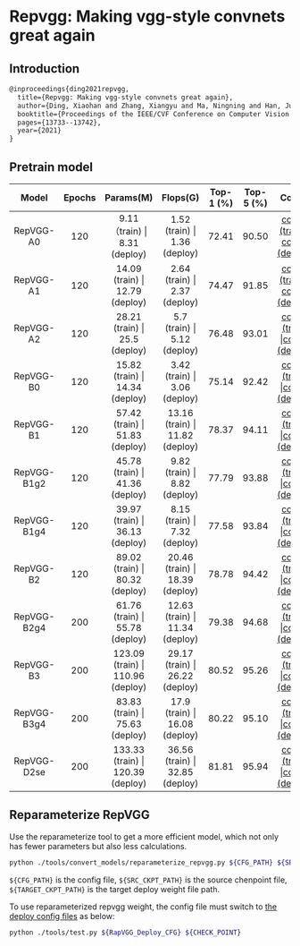 # Repvgg: Making vgg-style convnets great again

## Introduction

<!-- [ALGORITHM] -->

```latex
@inproceedings{ding2021repvgg,
  title={Repvgg: Making vgg-style convnets great again},
  author={Ding, Xiaohan and Zhang, Xiangyu and Ma, Ningning and Han, Jungong and Ding, Guiguang and Sun, Jian},
  booktitle={Proceedings of the IEEE/CVF Conference on Computer Vision and Pattern Recognition},
  pages={13733--13742},
  year={2021}
}
```

## Pretrain model

|    Model    | Epochs |             Params(M)             |            Flops(G)             | Top-1 (%) | Top-5 (%) |                            Config                            |                           Download                           |
| :---------: | :----: | :-------------------------------: | :-----------------------------: | :-------: | :-------: | :----------------------------------------------------------: | :----------------------------------------------------------: |
|  RepVGG-A0  |  120   |   9.11（train) \| 8.31 (deploy)   |  1.52 (train) \| 1.36 (deploy)  |   72.41   |   90.50   | [config (train)](https://github.com/open-mmlab/mmclassification/blob/master/configs/repvgg/repvgg-A0_4xb64-coslr-120e_in-1k.py) \| [config (deploy)](https://github.com/open-mmlab/mmclassification/blob/master/configs/repvgg/deploy/repvgg-A0_4xb64-coslr-120e_in-1k_deploy.py) | [model (train)](https://download.openmmlab.com/mmclassification/v0/repvgg/repvgg-A0_3rdparty_4xb64-coslr-120e_in-1k_20210909-883ab98c.pth) |
|  RepVGG-A1  |  120   |  14.09 (train) \| 12.79 (deploy)  |  2.64 (train) \| 2.37 (deploy)  |   74.47   |   91.85   | [config (train)](hhttps://github.com/open-mmlab/mmclassification/blob/master/configs/repvgg/repvgg-A1_4xb64-coslr-120e_in-1k.py) \| [config (deploy)](https://github.com/open-mmlab/mmclassification/blob/master/configs/repvgg/deploy/repvgg-A1_4xb64-coslr-120e_in-1k_deploy.py) | [model (train)](https://download.openmmlab.com/mmclassification/v0/repvgg/repvgg-A1_3rdparty_4xb64-coslr-120e_in-1k_20210909-24003a24.pth) |
|  RepVGG-A2  |  120   |  28.21 (train) \| 25.5 (deploy)   |  5.7 (train)  \| 5.12 (deploy)  |   76.48   |   93.01   | [config (train)](https://github.com/open-mmlab/mmclassification/blob/masterconfigs/repvgg/repvgg-A2_4xb64-coslr-120e_in-1k.py) \|[config (deploy)](https://github.com/open-mmlab/mmclassification/blob/master/configs/repvgg/deploy/repvgg-A2_4xb64-coslr-120e_in-1k_deploy.py) | [model (train)](https://download.openmmlab.com/mmclassification/v0/repvgg/repvgg-A2_3rdparty_4xb64-coslr-120e_in-1k_20210909-97d7695a.pth)  |
|  RepVGG-B0  |  120   |  15.82 (train) \| 14.34 (deploy)  |  3.42 (train) \| 3.06 (deploy)  |   75.14   |   92.42   | [config (train)](https://github.com/open-mmlab/mmclassification/blob/master/configs/repvgg/repvgg-B0_4xb64-coslr-120e_in-1k.py) \|[config (deploy)](https://github.com/open-mmlab/mmclassification/blob/master/configs/repvgg/deploy/repvgg-B0_4xb64-coslr-120e_in-1k_deploy.py) | [model (train)](https://download.openmmlab.com/mmclassification/v0/repvgg/repvgg-B0_3rdparty_4xb64-coslr-120e_in-1k_20210909-446375f4.pth) |
|  RepVGG-B1  |  120   |  57.42 (train) \| 51.83 (deploy)  | 13.16 (train) \| 11.82 (deploy) |   78.37   |   94.11  | [config (train)](https://github.com/open-mmlab/mmclassification/blob/master/configs/repvgg/repvgg-B1_4xb64-coslr-120e_in-1k.py) \|[config (deploy)](https://github.com/open-mmlab/mmclassification/blob/master/configs/repvgg/deploy/repvgg-B1_4xb64-coslr-120e_in-1k_deploy.py) | [model (train)](https://download.openmmlab.com/mmclassification/v0/repvgg/repvgg-B1_3rdparty_4xb64-coslr-120e_in-1k_20210909-750cdf67.pth) |
| RepVGG-B1g2 |  120   |  45.78 (train) \| 41.36 (deploy)  |  9.82 (train) \| 8.82 (deploy)  |   77.79   |   93.88   | [config (train)](https://github.com/open-mmlab/mmclassification/blob/master/configs/repvgg/repvgg-B1g2_4xb64-coslr-120e_in-1k.py) \|[config (deploy)](https://github.com/open-mmlab/mmclassification/blob/master/configs/repvgg/deploy/repvgg-B1g2_4xb64-coslr-120e_in-1k_deploy.py) | [model (train)](https://download.openmmlab.com/mmclassification/v0/repvgg/repvgg-B1g2_3rdparty_4xb64-coslr-120e_in-1k_20210909-344f6422.pth) |
| RepVGG-B1g4 |  120   |  39.97 (train) \| 36.13 (deploy)  |  8.15 (train) \| 7.32 (deploy)  |   77.58   |   93.84   | [config (train)](https://github.com/open-mmlab/mmclassification/blob/master/configs/repvgg/repvgg-B1g4_4xb64-coslr-120e_in-1k.py) \|[config (deploy)](https://github.com/open-mmlab/mmclassification/blob/master/configs/repvgg/deploy/repvgg-B1g4_4xb64-coslr-120e_in-1k_deploy.py) | [model (train)](https://download.openmmlab.com/mmclassification/v0/repvgg/repvgg-B1g4_3rdparty_4xb64-coslr-120e_in-1k_20210909-d4c1a642.pth) |
|  RepVGG-B2  |  120   |  89.02 (train) \| 80.32 (deploy)  | 20.46 (train) \| 18.39 (deploy) |   78.78   |   94.42   | [config (train)](https://github.com/open-mmlab/mmclassification/blob/master/configs/repvgg/repvgg-B2_4xb64-coslr-120e_in-1k.py) \|[config (deploy)](https://github.com/open-mmlab/mmclassification/blob/master/configs/repvgg/deploy/repvgg-B2_4xb64-coslr-120e_in-1k_deploy.py) | [model (train)](https://download.openmmlab.com/mmclassification/v0/repvgg/repvgg-B2_3rdparty_4xb64-coslr-120e_in-1k_20210909-bd6b937c.pth) |
| RepVGG-B2g4 |  200   |  61.76 (train) \| 55.78 (deploy)  | 12.63 (train) \| 11.34 (deploy) |   79.38   |   94.68   | [config (train)](https://github.com/open-mmlab/mmclassification/blob/master/configs/repvgg/repvgg-B2g4_4xb64_autoaug-lbs-mixup-coslr-200e_in-1k.py) \|[config (deploy)](https://github.com/open-mmlab/mmclassification/blob/master/configs/repvgg/deploy/repvgg-B2g4_4xb64_autoaug-lbs-mixup-coslr-200e_in-1k_deploy.py) | [model (train)](https://download.openmmlab.com/mmclassification/v0/repvgg/repvgg-B2g4_3rdparty_4xb64_autoaug-lbs-mixup-coslr-200e_in-1k_20210909-7b7955f0.pth) |
|  RepVGG-B3  |  200   | 123.09 (train) \| 110.96 (deploy) | 29.17 (train) \| 26.22 (deploy) |   80.52   |   95.26   | [config (train)](https://github.com/open-mmlab/mmclassification/blob/master/configs/repvgg/repvgg-B3_4xb64_autoaug-lbs-mixup-coslr-200e_in-1k.py) \|[config (deploy)](https://github.com/open-mmlab/mmclassification/blob/master/configs/repvgg/deploy/repvgg-B3_4xb64_autoaug-lbs-mixup-coslr-200e_in-1k_deploy.py) | [model (train)](https://download.openmmlab.com/mmclassification/v0/repvgg/repvgg-B3_3rdparty_4xb64_autoaug-lbs-mixup-coslr-200e_in-1k_20210909-dda968bf.pth) |
| RepVGG-B3g4 |  200   |  83.83 (train) \| 75.63 (deploy)  | 17.9 (train) \| 16.08 (deploy)  |   80.22   |   95.10   | [config (train)](https://github.com/open-mmlab/mmclassification/blob/master/configs/repvgg/repvgg-B3g4_4xb64_autoaug-lbs-mixup-coslr-200e_in-1k.py) \|[config (deploy)](https://github.com/open-mmlab/mmclassification/blob/master/configs/repvgg/deploy/repvgg-B3g4_4xb64_autoaug-lbs-mixup-coslr-200e_in-1k_deploy.py) | [model (train)](https://download.openmmlab.com/mmclassification/v0/repvgg/repvgg-B3g4_3rdparty_4xb64_autoaug-lbs-mixup-coslr-200e_in-1k_20210909-4e54846a.pth) |
| RepVGG-D2se |  200   |  133.33 (train) \| 120.39 (deploy)  | 36.56 (train) \| 32.85 (deploy)  |   81.81   |   95.94   | [config (train)](https://github.com/open-mmlab/mmclassification/blob/master/configs/repvgg/repvgg-D2se_4xb64_autoaug-lbs-mixup-coslr-200e_in-1k.py) \|[config (deploy)](https://github.com/open-mmlab/mmclassification/blob/master/configs/repvgg/deploy/repvgg-D2se_4xb64_autoaug-lbs-mixup-coslr-200e_in-1k_deploy.py) | [model (train)](https://download.openmmlab.com/mmclassification/v0/repvgg/repvgg-D2se_3rdparty_4xb64_autoaug-lbs-mixup-coslr-200e_in-1k_20210909-cf3139b7.pth) |

## Reparameterize RepVGG

Use the reparameterize tool to get a more efficient model, which not only has fewer parameters but also less calculations.

```bash
python ./tools/convert_models/reparameterize_repvgg.py ${CFG_PATH} ${SRC_CKPT_PATH} ${TARGET_CKPT_PATH}
```

`${CFG_PATH}` is the config file, `${SRC_CKPT_PATH}` is the source chenpoint file, `${TARGET_CKPT_PATH}` is the target deploy weight file path.

To use reparameterized repvgg weight, the config file must switch to [the deploy config files](./configs/repvgg/deploy) as below:

```bash
python ./tools/test.py ${RapVGG_Deploy_CFG} ${CHECK_POINT}
```
